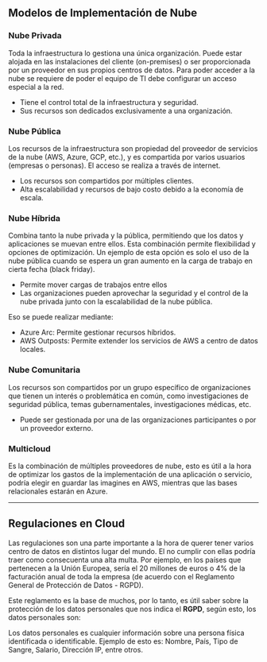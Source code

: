 ## Modelos de Implementación de Nube

### Nube Privada

Toda la infraestructura lo gestiona una única organización. Puede estar alojada en las instalaciones del cliente (on-premises) o ser proporcionada por un proveedor en sus propios centros de datos. Para poder acceder a la nube se requiere de poder el equipo de TI debe configurar un acceso especial a la red.

* Tiene el control total de la infraestructura y seguridad.
* Sus recursos son dedicados exclusivamente a una organización.


### Nube Pública

Los recursos de la infraestructura son propiedad del proveedor de servicios de la nube (AWS, Azure, GCP, etc.), y es compartida por varios usuarios (empresas o personas). El acceso se realiza a través de internet.

* Los recursos son compartidos por múltiples clientes.
* Alta escalabilidad y recursos de bajo costo debido a la economía de escala.

### Nube Híbrida

Combina tanto la nube privada y la pública, permitiendo que los datos y aplicaciones se muevan entre ellos. Esta combinación permite flexibilidad y opciones de optimización. Un ejemplo de esta opción es solo el uso de la nube pública cuando se espera un gran aumento en la carga de trabajo en cierta fecha (black friday).

* Permite mover cargas de trabajos entre ellos
* Las organizaciones pueden aprovechar la seguridad y el control de la nube privada junto con la escalabilidad de la nube pública.

Eso se puede realizar mediante:

* Azure Arc: Permite gestionar recursos híbridos.
* AWS Outposts: Permite extender los servicios de AWS a centro de datos locales.

### Nube Comunitaria

Los recursos son compartidos por un grupo específico de organizaciones que tienen un interés o problemática en común, como investigaciones de seguridad pública, temas gubernamentales, investigaciones médicas, etc.

* Puede ser gestionada por una de las organizaciones participantes o por un proveedor externo.

### Multicloud

Es la combinación de múltiples proveedores de nube, esto es útil a la hora de optimizar los gastos de la implementación de una aplicación o servicio, podría elegir en guardar las imagines en AWS, mientras que las bases relacionales estarán en Azure.

---

## Regulaciones en Cloud

Las regulaciones son una parte importante a la hora de querer tener varios centro de datos en distintos lugar del mundo. El no cumplir con ellas podría traer como consecuenta una alta multa. Por ejemplo, en los países que pertenecen a la Unión Europea, sería el 20 millones de euros o $4\%$ de la facturación anual de toda la empresa (de acuerdo con el Reglamento General de Protección de Datos - RGPD).

Este reglamento es la base de muchos, por lo tanto, es útil saber sobre la protección de los datos personales que nos indica el **RGPD**, según esto, los datos personales son:

Los datos personales es cualquier información sobre una persona física identificada o identificable. Ejemplo de esto es: Nombre, País, Tipo de Sangre, Salario, Dirección IP, entre otros.

